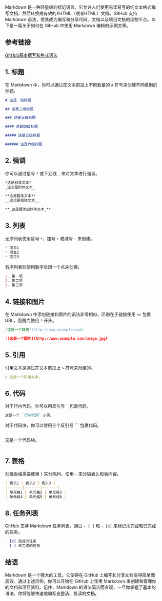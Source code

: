 Markdown 是一种轻量级的标记语言，它允许人们使用易读易写的纯文本格式编写文档，然后转换成有效的XHTML（或者HTML）文档。GitHub 支持 Markdown 语法，使其成为编写和分享代码、文档以及项目文档的理想平台。以下是一篇关于如何在 GitHub 中使用 Markdown 编辑的示例文章。

## 参考链接
[GitHub基本撰写和格式语法](https://docs.github.com/zh/get-started/writing-on-github/getting-started-with-writing-and-formatting-on-github/basic-writing-and-formatting-syntax#headings)

## 1. 标题

在 Markdown 中，你可以通过在文本前加上不同数量的 `#` 符号来创建不同级别的标题。

```markdown
# 这是一级标题

## 这是二级标题

### 这是三级标题

#### 这是四级标题

##### 这是五级标题

###### 这是六级标题
```

## 2. 强调

你可以通过星号 `*` 或下划线 `_` 来对文本进行强调。

```markdown
*这是斜体文本*
_这也是斜体文本_

**这是粗体文本**
__这也是粗体文本__

**_这是粗体加斜体文本_**
```

## 3. 列表

无序列表使用星号 `*`、加号 `+` 或减号 `-` 来创建。

```markdown
* 项目1
* 项目2
* 项目3
```

有序列表则使用数字后跟一个点来创建。

```markdown
1. 第一项
2. 第二项
3. 第三项
```

## 4. 链接和图片

在 Markdown 中添加链接和图片的语法非常相似，区别在于链接使用 `<>` 包裹 URL，而图片使用 `!` 开头。

```markdown
[这是一个链接](http://www.example.com)

![这是一个图片](http://www.example.com/image.jpg)
```

## 5. 引用

引用文本是通过在文本前加上 `>` 符号来创建的。

```markdown
> 这是一个引用文本。
```

## 6. 代码

对于行内代码，你可以用反引号 `` ` `` 包裹代码。

```markdown
这是一个 `行内代码` 示例。
```

对于代码块，你可以使用三个反引号 ``` 包裹代码。

```markdown
```
这是一个代码块。
```
```

## 7. 表格

创建表格需要使用 `|` 来分隔列，使用 `-` 来分隔表头和表内容。

```markdown
| 表头1 | 表头2 | 表头3 |
|-------|-------|-------|
| 单元格1 | 单元格2 | 单元格3 |
| 单元格4 | 单元格5 | 单元格6 |
```

## 8. 任务列表

GitHub 支持 Markdown 任务列表，通过 `- [ ]` 和 `- [x]` 来标记未完成和已完成的任务。

```markdown
- [x] 完成的任务
- [ ] 未完成的任务
```

## 结语

Markdown 是一个强大的工具，它使得在 GitHub 上编写和分享文档变得简单而高效。通过上述示例，你可以开始在 GitHub 上使用 Markdown 来创建和管理你的文档和项目资料。记住，Markdown 的语法简洁而直观，一旦你掌握了基本的语法，你将能够快速地编写出整洁、易读的文档。
